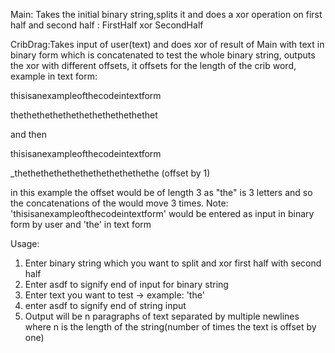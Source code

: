 Main: Takes the initial binary string,splits it and does a xor operation on first half and second half : FirstHalf xor SecondHalf

CribDrag:Takes input of user(text) and does xor of result of Main with text in binary form which is concatenated to test the whole binary string, outputs the xor with different offsets, it offsets for the length of the crib word, example in text form:

thisisanexampleofthecodeintextform 

thethethethethethethethethethethet

and then

thisisanexampleofthecodeintextform 
 
_thethethethethethethethethethethe (offset by 1)

in this example the offset would be of length 3 as "the" is 3 letters and so the concatenations of the would move 3 times.
Note: 'thisisanexampleofthecodeintextform' would be entered as input in binary form by user and 'the' in text form

Usage:
1. Enter binary string which you want to split and xor first half with second half
2. Enter asdf to signify end of input for binary string
3. Enter text you want to test -> example: 'the'
4. enter asdf to signify end of string input
5. Output will be n paragraphs of text separated by multiple newlines where n is the length of the string(number of times the text is offset by one)
